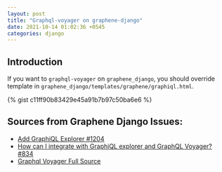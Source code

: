 ```yaml
---
layout: post
title: "Graphql-voyager on graphene-django"
date: 2021-10-14 01:02:36 +0545
categories: django
---
```

## Introduction
If you want to `graphql-voyager` on `graphene_django`, you should override template in `graphene_django/templates/graphene/graphiql.html`.

{% gist c11ff90b83429e45a91b7b97c50ba6e6 %}

## Sources from Graphene Django Issues:

 - [Add GraphiQL Explorer #1204](https://github.com/graphql-python/graphene-django/issues/1204)
 - [How can I integrate with GraphiQL explorer and GraphQL Voyager?  #834](https://github.com/graphql-python/graphene-django/issues/834)
 - [Graphql Voyager Full Source](https://github.com/APIs-guru/graphql-voyager/blob/master/example/index.html)

